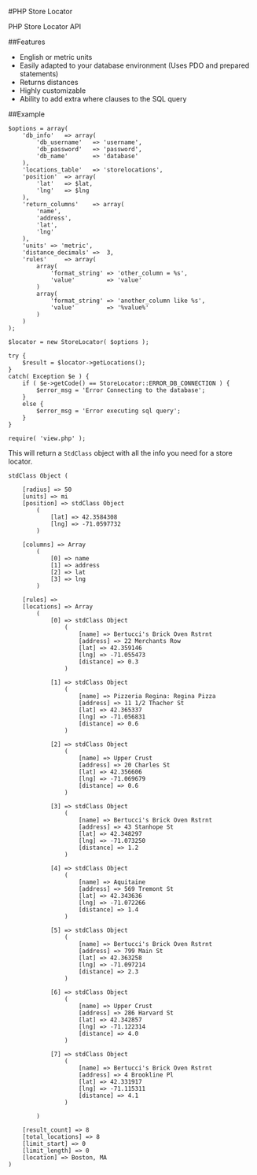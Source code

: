 #PHP Store Locator

PHP Store Locator API

##Features
 - English or metric units
 - Easily adapted to your database environment (Uses PDO and prepared statements)
 - Returns distances
 - Highly customizable
 - Ability to add extra where clauses to the SQL query

##Example

	$options = array(
		'db_info'	=> array(
			'db_username'	=> 'username',
			'db_password'	=> 'password',
			'db_name'		=> 'database'
		),
		'locations_table'	=> 'storelocations',
		'position'	=> array(
			'lat'	=> $lat,
			'lng'	=> $lng
		),
		'return_columns'	=> array(
			'name',
			'address',
			'lat',
			'lng'
		),
		'units'	=> 'metric',
		'distance_decimals'	=>	3,
		'rules'		=> array(
			array(
				'format_string' => 'other_column = %s',
				'value'			=> 'value'
			)
			array(
				'format_string' => 'another_column like %s',
				'value'			=> '%value%'
			)
		)
	);

	$locator = new StoreLocator( $options );
	
	try {
		$result = $locator->getLocations();
	}
	catch( Exception $e ) {
		if ( $e->getCode() == StoreLocator::ERROR_DB_CONNECTION ) {
			$error_msg = 'Error Connecting to the database';
		}
		else {
			$error_msg = 'Error executing sql query';
		}
	}
	
	require( 'view.php' );

This will return a `StdClass` object with all the info you need for a store locator.

	stdClass Object	(
	
	    [radius] => 50
	    [units] => mi
	    [position] => stdClass Object
	        (
	            [lat] => 42.3584308
	            [lng] => -71.0597732
	        )
	
	    [columns] => Array
	        (
	            [0] => name
	            [1] => address
	            [2] => lat
	            [3] => lng
	        )
	
	    [rules] => 
	    [locations] => Array
	        (
	            [0] => stdClass Object
	                (
	                    [name] => Bertucci's Brick Oven Rstrnt
	                    [address] => 22 Merchants Row
	                    [lat] => 42.359146
	                    [lng] => -71.055473
	                    [distance] => 0.3
	                )
	
	            [1] => stdClass Object
	                (
	                    [name] => Pizzeria Regina: Regina Pizza
	                    [address] => 11 1/2 Thacher St
	                    [lat] => 42.365337
	                    [lng] => -71.056831
	                    [distance] => 0.6
	                )
	
	            [2] => stdClass Object
	                (
	                    [name] => Upper Crust
	                    [address] => 20 Charles St
	                    [lat] => 42.356606
	                    [lng] => -71.069679
	                    [distance] => 0.6
	                )
	
	            [3] => stdClass Object
	                (
	                    [name] => Bertucci's Brick Oven Rstrnt
	                    [address] => 43 Stanhope St
	                    [lat] => 42.348297
	                    [lng] => -71.073250
	                    [distance] => 1.2
	                )
	
	            [4] => stdClass Object
	                (
	                    [name] => Aquitaine
	                    [address] => 569 Tremont St
	                    [lat] => 42.343636
	                    [lng] => -71.072266
	                    [distance] => 1.4
	                )
	
	            [5] => stdClass Object
	                (
	                    [name] => Bertucci's Brick Oven Rstrnt
	                    [address] => 799 Main St
	                    [lat] => 42.363258
	                    [lng] => -71.097214
	                    [distance] => 2.3
	                )
	
	            [6] => stdClass Object
	                (
	                    [name] => Upper Crust
	                    [address] => 286 Harvard St
	                    [lat] => 42.342857
	                    [lng] => -71.122314
	                    [distance] => 4.0
	                )
	
	            [7] => stdClass Object
	                (
	                    [name] => Bertucci's Brick Oven Rstrnt
	                    [address] => 4 Brookline Pl
	                    [lat] => 42.331917
	                    [lng] => -71.115311
	                    [distance] => 4.1
	                )
	
	        )
	
	    [result_count] => 8
	    [total_locations] => 8
	    [limit_start] => 0
	    [limit_length] => 0
	    [location] => Boston, MA
	)